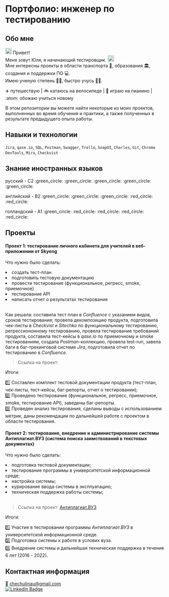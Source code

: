 # Портфолио: инженер по тестированию
## Обо мне
<img src="https://media.giphy.com/media/hvRJCLFzcasrR4ia7z/giphy.gif" width="20px"/> Привет! <br> Меня зовут Юля, я начинающий тестировщик. <img src= "https://media.giphy.com/media/l3vR85PnGsBwu1PFK/giphy.gif" width="20px"/> <br> Мне интересны проекты в области транспорта :tram:, образования :classical_building:, создания и поддержки ПО :computer:.<br> Имею ученую степень :woman_student:, быстро учусь 🙋‍♀️. <br>

:airplane: путешествую | :bike: катаюсь на велосипеде | :musical_keyboard: играю на пианино | :atom: обожаю учиться новому <br>

В этом репозитории вы можете найти некоторые из моих проектов, выполненных во время обучения и практики, а также полученных в результате предыдущего опыта работы.
<br>
## Навыки и технологии

``Jira``, ``qase.io``, ``SQL``, ``Postman``, ``Swagger``, ``Trello``,
``SoapUI``, ``Charles``, ``Git``, ``Chrome DevTools``, ``Miro``, ``Сheckvist``
<br>
## Знание иностранных языков
<p>русский      - С2 :green_circle: :green_circle: :green_circle: :green_circle: :green_circle:</p>
<p>английский    - B2 :green_circle: :green_circle: :green_circle: :red_circle: :red_circle:</p>
<p>голландский   - А1 :green_circle: :red_circle: :red_circle: :red_circle: :red_circle:</p> 

## Проекты
#### Проект 1: тестирование личного кабинета для учителей в веб-приложении от Skyeng

<p>Что нужно было сделать:</p>

<li>создать тест-план</li>
<li>подготовить тестовую документацию</li>
<li>провести тестирование (функциональное, регресс, smoke, приемочное)</li>
<li>тестирование API</li>
<li>написать отчет о результатах тестирования</li>
<br>
 
Как решала: составила тест план в *Confluence* с указанием видов, сроков тестирования; провела декомпозицию продукта, подготовила чек-листы в *Checkvist* и *Sitechko* по функциональному тестированию, регрессиононному тестированию, провела тестирование требований продукта, составила тест-кейсы в *qase.io* по приемочному и smoke тестированиям, создала *Postman*-коллекцию, провела test-run, завела баги в баг-трекинговой системе *Jira*, подготовила отчет по тестированию в *Confluence*.

> Ссылка на проект:

Итоги:

:one: Составлен комплект тестовой документации продукта (тест-план, чек-листы, тест-кейсы, баг-репорты, отчет о тестировании);<br>
:two: Проведено тестирование (функциональное, регресс, приемочное, smoke, тестирование API), заведены баг-репорты.<br>
:three: Проведен анализ тестирования, сделаны выводы с использованием метрик, даны рекомендации по дальнейшей работе с проектом в области тестирования.<br>

#### Проект 2: тестирование, внедрение и администрирование системы Антиплагиат.ВУЗ (система поиска заимствований в текстовых документах)
Что нужно было сделать:

<li>подготовка тестовой документации;</li>
<li>тестирование программы в университетской информационной среде;</li>
<li>настройка системы;</li>
<li>курирование ввода системы в эксплуатацию;</li>
<li>техническая поддержка работы системы;</li>
<br>

> Ссылка на проект: <a href="https://www.antiplagiat.ru" target="_blank">Антиплагиат.ВУЗ</a>

Итоги:

:one: Участие в тестировании программы *Антиплагиат.ВУЗ* в университетской информационной среде.<br>
:two: Подготовка системы к работе в услових вуза.<br>
:three: Внедрение системы и дальнейшая техническая поддержка в течение 6 лет (2016 - 2022).<br>

## Контактная информация
:e-mail: chechulinau@gmail.com
<br> 
<a href="https://www.linkedin.com/in/yulia-tanayno-910039265/">
    <img src="https://img.shields.io/badge/LinkedIn-blue?style=for-the-badge&logo=linkedin&logoColor=white" alt="LinkedIn Badge"/>
  </a>
